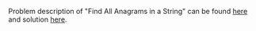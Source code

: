 Problem description of "Find All Anagrams in a String" can be found [here](https://leetcode.com/problems/find-all-anagrams-in-a-string/) and solution [here](https://github.com/aurimas13/LeetCode-HackerRank-MAANG/blob/main/LeetCode/Python%20Solutions/Find%20All%20Anagrams%20in%20a%20String/anagrams.py).